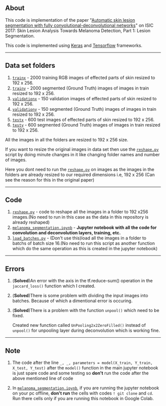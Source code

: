 ## About

This code is implementation of the paper "[Automatic skin lesion segmentation with fully convolutional-deconvolutional networks](https://arxiv.org/pdf/1703.05165.pdf)" on ISIC 2017: Skin Lesion Analysis Towards Melanoma Detection, Part 1: Lesion Segmentation.

This code is implemented using [Keras](https://keras.io/) and [Tensorflow](https://www.tensorflow.org/) frameworks.

---

## Data set folders

1. [`trainx`](trainx) - 2000 training RGB images of effected parts of skin resized to 192 x 256.
2. [`trainy`](trainy) - 2000 segmented (Ground Truth) images of images in train resized to 192 x 256.
3. [`validationx`](validationx) - 150 validation images of effected parts of skin resized to 192 x 256.
4. [`validationy`](validationy) - 150 segmented (Ground Truth) images of images in train resized to 192 x 256.
5. [`testx`](testx) - 600 test images of effected parts of skin resized to 192 x 256.
6. [`testy`](testy) - 600 segmented (Ground Truth) images of images in train resized to 192 x 256.

All the images in all the folders are resized to 192 x 256 size. 

If you want to resize the original images in data set then use the [`reshape.py`](reshape.py) script by doing minute changes in it like changing folder names and number of images.

Here you dont need to run the [`reshape.py`](reshape.py) on images as the images in the folders are already resized to our required dimensions i.e, 192 x 256 (Can see the reason for this in the original paper)

---

## Code

1. [`reshape.py`](reshape.py) - code to reshape all the images in a folder to 192 x256 images.(No need to run in this case as the data in this repository is already reshaped)
2. [`melanoma_segmentation.ipynb`](melanoma_segmentation.ipynb) - **Jupyter notebook with all the code for convolution and deconvolution layers, training, etc.**
3. [`load_batches.py`](load_batches.py) - (Don't use this)load all the images in a folder to batchs of batch size 16.(No need to run this script as another function which do the same operation as this is created in the jupyter notebook)

---

## Errors

1. (**Solved**)An error with the axis in the tf.reduce-sum() operation in the `jaccard_loss()` function which I created.

2. (**Solved**)There is some problem with dividing the input images into batches. Because of which a dimentional error is occuring.

3. (**Solved**)There is a problem with the function `unpool()` which need to be fixed.

   Created new function called `UnPooling2x2ZeroFilled()` instead of `unpool()` for unpooling layer during deconvolution which is working fine.

---

## Note

1. The code after the line ``_, _, parameters = model(X_train, Y_train, X_test, Y_test)`` after the `model()` function in the main jupyter notebook is just spare code and some testing so **don't** run the code after the above mentioned line of code

2. In [`melanoma_segmentation.ipynb`](melanoma_segmentation.ipynb), if you are running the jupyter notebook on your pc offline, **don't run** the cells with codes ``! git clone`` and ``cd``. Run there cells only if you are running this notebook in Google Colab.
